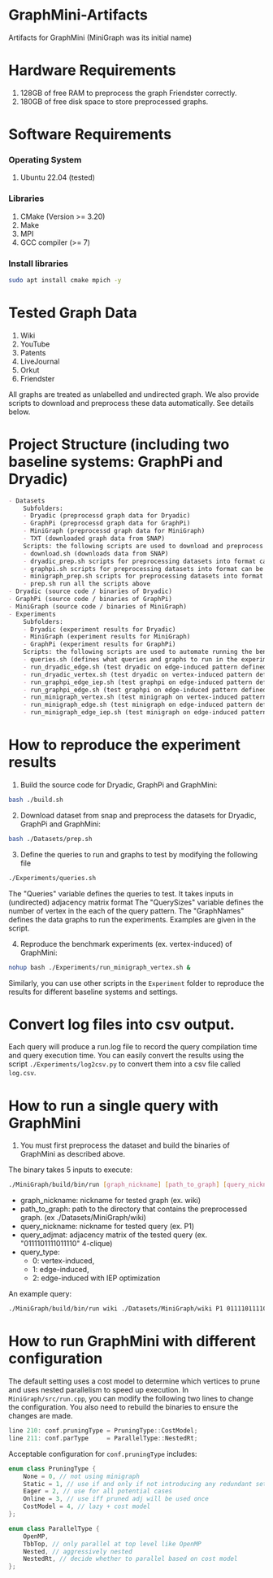 # GraphMini-Artifacts
Artifacts for GraphMini (MiniGraph was its initial name)

# Hardware Requirements
1. 128GB of free RAM to preprocess the graph Friendster correctly.
2. 180GB of free disk space to store preprocessed graphs.

# Software Requirements
### Operating System
1. Ubuntu 22.04 (tested)

### Libraries
1. CMake (Version >= 3.20)
2. Make
3. MPI
4. GCC compiler (>= 7)

### Install libraries
```bash
sudo apt install cmake mpich -y
```

# Tested Graph Data
1. Wiki
2. YouTube
3. Patents
4. LiveJournal
5. Orkut
6. Friendster


All graphs are treated as unlabelled and undirected graph.
We also provide scripts to download and preprocess these data automatically. See details below.

# Project Structure (including two baseline systems: GraphPi and Dryadic)
```markdown
- Datasets
    Subfolders:
    - Dryadic (preprocessd graph data for Dryadic)
    - GraphPi (preprocessd graph data for GraphPi)
    - MiniGraph (preprocessd graph data for MiniGraph)
    - TXT (downloaded graph data from SNAP)
    Scripts: the following scripts are used to download and preprocess datasets used in the experiments
    - download.sh (downloads data from SNAP)
    - dryadic_prep.sh scripts for preprocessing datasets into format can be handled by Dryadic
    - graphpi.sh scripts for preprocessing datasets into format can be handled by GraphPi
    - minigraph_prep.sh scripts for preprocessing datasets into format can be handled by MiniGraph
    - prep.sh run all the scripts above
- Dryadic (source code / binaries of Dryadic)
- GraphPi (source code / binaries of GraphPi)
- MiniGraph (source code / binaries of MiniGraph)
- Experiments 
    Subfolders:
    - Dryadic (experiment results for Dryadic)
    - MiniGraph (experiment results for MiniGraph)
    - GraphPi (experiment results for GraphPi)
    Scripts: the following scripts are used to automate running the benchmark experiments appeared in the paper
    - queries.sh (defines what queries and graphs to run in the experiment)
    - run_dryadic_edge.sh (test dryadic on edge-induced pattern defined in queries.sh)
    - run_dryadic_vertex.sh (test dryadic on vertex-induced pattern defined in queries.sh)
    - run_graphpi_edge_iep.sh (test graphpi on edge-induced pattern defined in queries.sh, with inclusion-exclusion optimization)
    - run_graphpi_edge.sh (test graphpi on edge-induced pattern defined in queries.sh, without inclusion-exclusion optimization)
    - run_minigraph_vertex.sh (test minigraph on vertex-induced pattern defined in queries.sh, without inclusion-exclusion optimization)
    - run_minigraph_edge.sh (test minigraph on edge-induced pattern defined in queries.sh, without inclusion-exclusion optimization)
    - run_minigraph_edge_iep.sh (test minigraph on edge-induced pattern defined in queries.sh, with inclusion-exclusion optimization)
```

# How to reproduce the experiment results
1. Build the source code for Dryadic, GraphPi and GraphMini:

```bash
bash ./build.sh
```

2. Download dataset from snap and preprocess the datasets for Dryadic, GraphPi and GraphMini:

```bash
bash ./Datasets/prep.sh
```

3. Define the queries to run and graphs to test by modifying the following file 

```bash
./Experiments/queries.sh
```

The "Queries" variable defines the queries to test. It takes inputs in (undirected) adjacency matrix format
The "QuerySizes" variable defines the number of vertex in the each of the query pattern. 
The "GraphNames" defines the data graphs to run the experiments. Examples are given in the script.

4. Reproduce the benchmark experiments (ex. vertex-induced) of GraphMini:

```bash
nohup bash ./Experiments/run_minigraph_vertex.sh &
```
Similarly, you can use other scripts in the `Experiment` folder to reproduce the results for different baseline systems and settings.

# Convert log files into csv output.

Each query will produce a run.log file to record the query compilation time and query execution time.
You can easily convert the results using the script `./Experiments/log2csv.py` to convert them into a csv file called `log.csv`.

# How to run a single query with GraphMini
1. You must first preprocess the dataset and build the binaries of GraphMini as described above.

The binary takes 5 inputs to execute:
```bash
./MiniGraph/build/bin/run [graph_nickname] [path_to_graph] [query_nickname] [query_adjmat] [query_type]
```
- graph_nickname: nickname for tested graph (ex. wiki)
- path_to_graph: path to the directory that contains the preprocessed graph. (ex ./Datasets/MiniGraph/wiki)
- query_nickname: nickname for tested query (ex. P1)
- query_adjmat: adjacency matrix of the tested query (ex. "0111101111011110" 4-clique)
- query_type: 
    - 0: vertex-induced, 
    - 1: edge-induced, 
    - 2: edge-induced with IEP optimization

An example query:

```bash
./MiniGraph/build/bin/run wiki ./Datasets/MiniGraph/wiki P1 0111101111011110 0
```

# How to run GraphMini with different configuration
The default setting uses a cost model to determine which vertices to prune and uses nested parallelism to speed up execution.
In `MiniGraph/src/run.cpp`, you can modify the following two lines to change the configuration. You also need to rebuild the binaries to ensure the changes are made.

```cpp
line 210: conf.pruningType = PruningType::CostModel;
line 211: conf.parType     = ParallelType::NestedRt;
```
Acceptable configuration for `conf.pruningType` includes:
```cpp
enum class PruningType {
    None = 0, // not using minigraph
    Static = 1, // use if and only if not introducing any redundant set operation
    Eager = 2, // use for all potential cases
    Online = 3, // use iff pruned adj will be used once
    CostModel = 4, // lazy + cost model
};

enum class ParallelType {
    OpenMP,
    TbbTop, // only parallel at top level like OpenMP
    Nested, // aggressively nested
    NestedRt, // decide whether to parallel based on cost model
};
```
    
